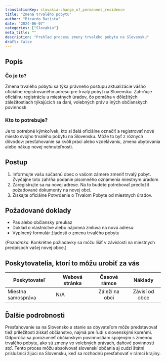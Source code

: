 ```yaml
---
translationKey: slovakia-change_of_permanent_residence
title: "Zmena trvalého pobytu"
author: "Ricardo Batista"
date: "2024-06-07"
categories: ["Slovakia"]
meta_title: ""
description: "Prehľad procesu zmeny trvalého pobytu na Slovensku"
draft: false
---
```


## Popis
### Čo je to?
Zmena trvalého pobytu sa týka právneho postupu aktualizácie vášho oficiálne registrovaného adresu pre trvalý pobyt na Slovensku. Zahrňuje oficiálnu registráciu u miestnych úradov, čo pomáha v dôležitých záležitostiach týkajúcich sa daní, volebných práv a iných občianskych povinností.

### Kto to potrebuje?
Je to potrebné kýmkoľvek, kto si želá oficiálne označiť a registrovať nové miesto svojho trvalého pobytu na Slovensku. Môže to byť z rôznych dôvodov: presťahovanie sa kvôli práci alebo vzdelávaniu, zmena ubytovania alebo nákup novej nehnuteľnosti.

## Postup
1. Informujte vašu súčasnú obec o vašom zámere zmeniť trvalý pobyt. Zvyčajne toto zahŕňa podanie písomného oznámenia miestnym úradom.
2. Zaregistrujte sa na novej adrese. Na to budete potrebovať predložiť požadované dokumenty na novej obci.
3. Získajte oficiálne Potvrdenie o Trvalom Pobyte od miestnych úradov.

## Požadované doklady
- Pas alebo občiansky preukaz
- Doklad o vlastníctve alebo nájomná zmluva na novú adresu
- Vyplnený formulár žiadosti o zmenu trvalého pobytu

(*Poznámka:* Konkrétne požiadavky sa môžu líšiť v závislosti na miestnych predpisoch vašej novej obce.)

## Poskytovatelia, ktorí to môžu urobiť za vás

| Poskytovateľ   |     Webová stránka   |     Časové rámce    |       Náklady      |
| --------------- | --------------- |  :-------------: | :-------------: |
| Miestna samospráva      |  N/A |      Záleží na obci      |       Závisí od obce |

## Ďalšie podrobnosti
Presťahovanie sa na Slovensko a stanie sa obyvateľom môže predstavovať tiež príležitosti získať občianstvo, najmä pre ľudí s slovenskými koreňmi. Odporúča sa porozumieť občianskym povinnostiam spojeným s zmenou trvalého pobytu, ako sú zmeny vo volebných právach, daňové povinnosti atď. Tento proces môžu absolvovať slovenskí občania aj cudzí štátni príslušníci žijúci na Slovensku, keď sa rozhodnú presťahovať v rámci krajiny.